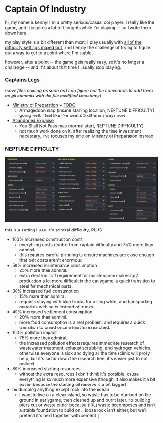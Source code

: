 # Captain Of Industry

hi, my name is kenny! I'm a pretty serious/casual coi player. I really like the game, and it inspires a lot of thoughts while I'm playing -- so I write them down here.

my play style is a bit different than most; I play usually with [all of the difficulty settings maxed out](#neptune-difficulty), and I enjoy the challenge of trying to figure out a way to get to a point where I'm stable.

however, after a point -- the game gets really easy, so it's no longer a challenge -- and it's about that time I usually stop playing.

### Captains Logs

(*save files coming as soon as I can figure out the commands to add them as git commits with the file modified timestamp*)

- [Ministry of Preparation](/clogs/Ministry%20of%20Preparation.md) + [TODO](/clogs/Ministry%20of%20Preparation%20TODO.md)
	- Armageddon map (insane starting location, NEPTUNE DIFFICULTY)
	- going well. I feel like I've beat it 3 different ways now
- [Abandoned Expanse](/clogs/Abandoned%20Expanse.md)
	- You Shall Not Pass map (normal start, NEPTUNE DIFFICULTY)
	- not much work done on it. after realizing the time investment necessary, I've focused my time on Ministry of Preparation insread



### NEPTUNE DIFFICULTY

![NEPTUNE DIFFICULTY](img/neptune-difficulty.png)

this is a setting I use. it's admiral difficulty, PLUS
- 100% increased construction costs
	- everything costs double from captain difficulty and 75% more than admiral.
	- this requires careful planning to ensure machines are close enough that belt costs aren't enormous 
- 50% increased maintenance consumption
	- 25% more than admiral.
	- extra electronics 1 requirement for maintenance makes cp2 production a lot more difficult in the earlygame, a quick transition to steel for mechanical parts.
- 30% increased fuel consumption
	- 15% more than admiral.
	- requires staying with blue trucks for a long while, and transporting materials with belts instead of trucks
- 40% increased settlement consumption
	- 20% more than admiral.
	- more food consumption is a real problem, and requires a quick transition to bread once wheat is researched.
- 100% pollution impact
	- 75% more than admiral.
	- the increased pollution effects requires immediate research of wastewater treatment, exhaust scrubbing, and hydrogen vehicles, otherwise everyone is sick and dying all the time (clinic will prolly help, but it's so far down the research tree, it's easier just to not pollute)
- 80% increased starting resources
	- without the extra resources I don't think it's possible, cause everything is so much more expensive (though, it also makes it a bit easier because the starting oil reserve is a bit bigger)
- no dumping anything except rock into the ocean
	- I want to live on a clean island, so waste has to be dumped on the ground in earlygame, then cleaned up and burnt later. no building piers out of waste either because (IRL) waste decomposes and isn't a stable foundation to build on... loose rock isn't either, but we'll pretend it's held together with cement :)
